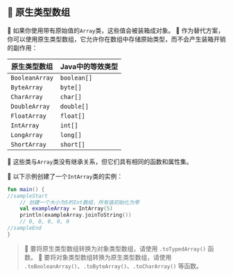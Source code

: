 ## 🧬 原生类型数组

🔢 如果你使用带有原始值的`Array`类，这些值会被装箱成对象。
🚀 作为替代方案，你可以使用原生类型数组，它允许你在数组中存储原始类型，而不会产生装箱开销的副作用：

| 原生类型数组 | Java中的等效类型 |
|---|----------------|
| `BooleanArray` | `boolean[]`|
| `ByteArray` | `byte[]`|
| `CharArray` | `char[]`|
| `DoubleArray` | `double[]`|
| `FloatArray` | `float[]`|
| `IntArray` | `int[]`|
| `LongArray` | `long[]`|
| `ShortArray` | `short[]`|

🔗 这些类与`Array`类没有继承关系，但它们具有相同的函数和属性集。

🧪 以下示例创建了一个`IntArray`类的实例：

```kotlin
fun main() {
//sampleStart
    // 创建一个大小为5的Int数组，所有值初始化为零
    val exampleArray = IntArray(5)
    println(exampleArray.joinToString())
    // 0, 0, 0, 0, 0
//sampleEnd
}
```

> 🔄 要将原生类型数组转换为对象类型数组，请使用 `.toTypedArray()`  函数。
> 🔁 要将对象类型数组转换为原生类型数组，请使用 `.toBooleanArray()`、`.toByteArray()`、`.toCharArray()` 等函数。
